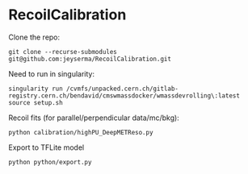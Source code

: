 # RecoilCalibration

Clone the repo:

```shell
git clone --recurse-submodules git@github.com:jeyserma/RecoilCalibration.git
```


Need to run in singularity:

```shell
singularity run /cvmfs/unpacked.cern.ch/gitlab-registry.cern.ch/bendavid/cmswmassdocker/wmassdevrolling\:latest
source setup.sh
```

Recoil fits (for parallel/perpendicular data/mc/bkg):

```shell
python calibration/highPU_DeepMETReso.py
```


Export to TFLite model

```shell
python python/export.py
```

